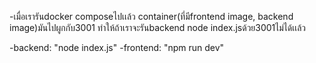 -เมื่อเรารันdocker composeไปเเล้ว container(ที่มีfrontend image, backend image)มันไปผูกกับ3001 
ทำให้ถ้าเราจะรันbackend node index.jsด้วย3001ไม่ได้เเล้ว

-backend: "node index.js"
-frontend: "npm run dev"